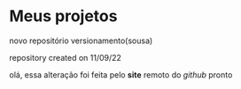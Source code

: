 # Meus projetos
 novo repositório versionamento(sousa)

repository created on 11/09/22

olá, essa alteração foi feita pelo **site** remoto do *github* pronto
